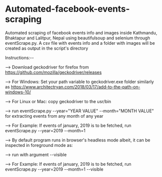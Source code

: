 # Automated-facebook-events-scraping
Automated scraping of facebook events info and images inside Kathmandu, Bhaktapur and Lalitpur, Nepal using beautifulsoup and selenium through eventScrape.py. A csv file with events info and a folder with images will be created as output in the script's directory

Instructions:--

--> Download geckodriver for firefox from https://github.com/mozilla/geckodriver/releases

--> For Windows: Set your path variable to geckodriver.exe folder similarly as https://www.architectryan.com/2018/03/17/add-to-the-path-on-windows-10/

--> For Linux or Mac: copy geckodriver to the usr/bin

--> run eventScrape.py --year="YEAR VALUE" --month="MONTH VALUE" for extracting events from any month of any year

--> For Example: If events of january, 2019 is to be fetched, run eventScrape.py --year=2019 --month=1

--> By default program runs in browser's headless mode albeit, it can be inspected in foreground mode as:

--> run with argument --visible

--> For Example: If events of january, 2019 is to be fetched, run eventScrape.py --year=2019 --month=1 --visible
